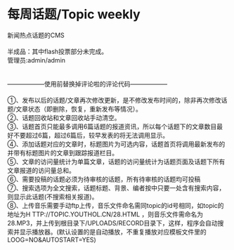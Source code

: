 每周话题/Topic weekly
=============

新闻热点话题的CMS<br/><br/>
半成品：其中flash投票部分未完成。<br/>
管理员:admin/admin<br/>
<br/>
<br/>
——————使用前替换掉评论啦的评论代码——————<br/>
<br/>
①、发布以后的话题/文章再次修改更新，是不修改发布时间的，除非再次修改话题/文章状态（即删除，恢复，重新发布等情况）。<br/>
②、话题回收站和文章回收站手动清空。<br/>
③、话题首页只能最多调用6篇话题的报道资讯，所以每个话题下的文章数目最好不要超过6篇，超过6篇后，较早发表的将无法调用显示。<br/>
④、添加话题对应的文章时，标题图片为可选内容，话题首页将调用最新发布的并带有标题图片的文章到跟踪报道栏目。<br/>
⑤、文章的访问量统计为单篇文章，话题的访问量统计为话题页面及话题下所有文章报道的访问量总和。<br/>
⑥、需要投稿的话题必须为待审核的话题，所有待审核的话题均可投稿<br/>
⑦、搜索选项为全文搜索，话题标题、背景、编者按中只要一处含有搜索内容，则显示此话题(不搜索相关报道)。<br/>
⑧、上传音乐需要手动ftp上传，音乐文件命名需同topic的id号相同，如topic的地址为H TTP://TOPIC.YOUTHOL.CN/28.HTML ，则音乐文件需命名为28.MP3，并上传到根目录下/UPLOADS/RECORD目录下，这样，程序会自动搜索并显示播放器。(默认设置的是自动播放，不重复播放对应模板文件里的LOOG=NO&AMP;AUTOSTART=YES)
